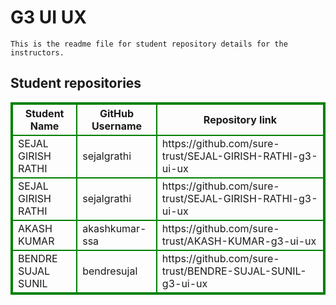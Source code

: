 # G3 UI UX
    This is the readme file for student repository details for the instructors.
## Student repositories 
<table style="border : 2px solid green; width:100%;">
<tr >
<th style="border : 2px solid green;">Student Name</th>
<th style="border : 2px solid green;">GitHub Username</th>
<th style="border : 2px solid green;">Repository link</th>
</tr>
<tr style="border : 2px solid green;">
<td style="border : 2px solid green;">SEJAL GIRISH RATHI</td> 

<td style="border : 2px solid green;">sejalgrathi</td> 

<td style="border : 2px solid green;">https://github.com/sure-trust/SEJAL-GIRISH-RATHI-g3-ui-ux</td> 
</tr>

<tr style="border : 2px solid green;">
<td style="border : 2px solid green;">SEJAL GIRISH RATHI</td> 

<td style="border : 2px solid green;">sejalgrathi</td> 

<td style="border : 2px solid green;">https://github.com/sure-trust/SEJAL-GIRISH-RATHI-g3-ui-ux</td> 
</tr>

<tr style="border : 2px solid green;">
<td style="border : 2px solid green;">AKASH KUMAR</td> 

<td style="border : 2px solid green;">akashkumar-ssa</td> 

<td style="border : 2px solid green;">https://github.com/sure-trust/AKASH-KUMAR-g3-ui-ux</td> 
</tr>

<tr style="border : 2px solid green;">
<td style="border : 2px solid green;">BENDRE SUJAL SUNIL</td> 

<td style="border : 2px solid green;">bendresujal</td> 

<td style="border : 2px solid green;">https://github.com/sure-trust/BENDRE-SUJAL-SUNIL-g3-ui-ux</td> 
</tr>
